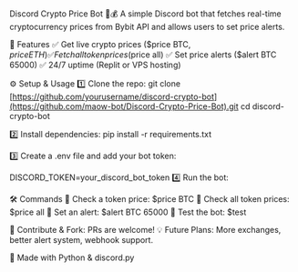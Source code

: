 Discord Crypto Price Bot 🚀💰
A simple Discord bot that fetches real-time cryptocurrency prices from Bybit API and allows users to set price alerts.

📌 Features
✅ Get live crypto prices ($price BTC, $price ETH)
✅ Fetch all token prices ($price all)
✅ Set price alerts ($alert BTC 65000)
✅ 24/7 uptime (Replit or VPS hosting)

⚙️ Setup & Usage
1️⃣ Clone the repo:
git clone [https://github.com/yourusername/discord-crypto-bot](https://github.com/maow-bot/Discord-Crypto-Price-Bot).git
cd discord-crypto-bot

2️⃣ Install dependencies:
pip install -r requirements.txt

3️⃣ Create a .env file and add your bot token:

DISCORD_TOKEN=your_discord_bot_token
4️⃣ Run the bot:

🛠 Commands
🔹 Check a token price: $price BTC
🔹 Check all token prices: $price all
🔹 Set an alert: $alert BTC 65000
🔹 Test the bot: $test

🔗 Contribute & Fork: PRs are welcome!
💡 Future Plans: More exchanges, better alert system, webhook support.

🚀 Made with Python & discord.py








